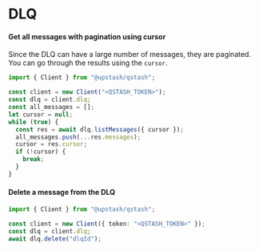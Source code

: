# DLQ

#### Get all messages with pagination using cursor

Since the DLQ can have a large number of messages, they are paginated.
You can go through the results using the `cursor`.

```typescript  theme={"system"}
import { Client } from "@upstash/qstash";

const client = new Client("<QSTASH_TOKEN>");
const dlq = client.dlq;
const all_messages = [];
let cursor = null;
while (true) {
  const res = await dlq.listMessages({ cursor });
  all_messages.push(...res.messages);
  cursor = res.cursor;
  if (!cursor) {
    break;
  }
}
```

#### Delete a message from the DLQ

```typescript  theme={"system"}
import { Client } from "@upstash/qstash";

const client = new Client({ token: "<QSTASH_TOKEN>" });
const dlq = client.dlq;
await dlq.delete("dlqId");
```
